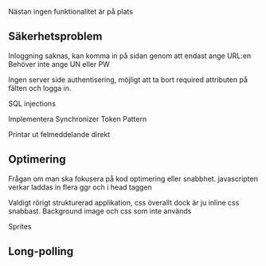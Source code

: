 Nästan ingen funktionalitet är på plats

Säkerhetsproblem
-----------------------
Inloggning saknas, kan komma in på sidan genom att endast ange URL:en
Behöver inte ange UN eller PW

Ingen server side authentisering, möjligt att ta bort required attributen på fälten och logga in. 

SQL injections 


Implementera
Synchronizer Token Pattern

Printar ut felmeddelande direkt

Optimering
------------------------
Frågan om man ska fokusera på kod optimering eller snabbhet. 
javascripten verkar laddas in flera ggr och i head taggen

Valdigt rörigt strukturerad applikation, css överallt dock är ju inline css snabbast.
Background image och css som inte används

Sprites

Long-polling
-------------------------
